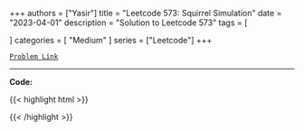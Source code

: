 
+++
authors = ["Yasir"]
title = "Leetcode 573: Squirrel Simulation"
date = "2023-04-01"
description = "Solution to Leetcode 573"
tags = [
    
]
categories = [
    "Medium"
]
series = ["Leetcode"]
+++



[`Problem Link`](https://leetcode.com/problems/squirrel-simulation/description/)

---

**Code:**

{{< highlight html >}}

{{< /highlight >}}

